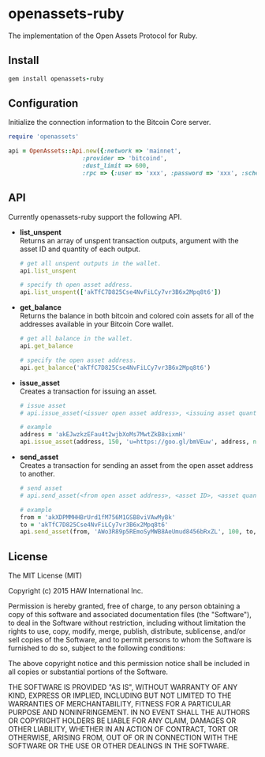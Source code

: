 # openassets-ruby
The implementation of the Open Assets Protocol for Ruby.

## Install

```ruby
gem install openassets-ruby              
```

## Configuration

Initialize the connection information to the Bitcoin Core server.

```ruby
require 'openassets'

api = OpenAssets::Api.new({:network => 'mainnet',
                     :provider => 'bitcoind',
                     :dust_limit => 600,
                     :rpc => {:user => 'xxx', :password => 'xxx', :schema => 'http', :port => 8332, :host => 'localhost'}})                      
```

## API

Currently openassets-ruby support the following API.   

* **list_unspent**  
Returns an array of unspent transaction outputs, argument with the asset ID and quantity of each output.
  ```ruby
  # get all unspent outputs in the wallet.
  api.list_unspent
  
  # specify th open asset address.
  api.list_unspent(['akTfC7D825Cse4NvFiLCy7vr3B6x2Mpq8t6'])
  ``` 

* **get_balance**  
Returns the balance in both bitcoin and colored coin assets for all of the addresses available in your Bitcoin Core wallet.
  ```ruby
  # get all balance in the wallet.
  api.get_balance
  
  # specify the open asset address.
  api.get_balance('akTfC7D825Cse4NvFiLCy7vr3B6x2Mpq8t6')
  ``` 
  
* **issue_asset**  
Creates a transaction for issuing an asset.
  ```ruby
  # issue asset
  # api.issue_asset(<issuer open asset address>, <issuing asset quantity>, <metadata>, <to open asset address>, <fees (The fess in satoshis for the transaction. use 10000 satoshi if specified nil)>, <mode=('broadcast', 'signed', 'unsigned')>)

  # example
  address = 'akEJwzkzEFau4t2wjbXoMs7MwtZkB8xixmH'
  api.issue_asset(address, 150, 'u=https://goo.gl/bmVEuw', address, nil, 'broadcast')
  ``` 
* **send_asset**  
Creates a transaction for sending an asset from the open asset address to another.
  ```ruby
  # send asset
  # api.send_asset(<from open asset address>, <asset ID>, <asset quantity>, <to open asset address>, <fees (The fess in satoshis for the transaction. use 10000 satoshi if specified nil)>, <mode=('broadcast', 'signed', 'unsigned')>)

  # example
  from = 'akXDPMMHHBrUrd1fM756M1GSB8viVAwMyBk'
  to = 'akTfC7D825Cse4NvFiLCy7vr3B6x2Mpq8t6'
  api.send_asset(from, 'AWo3R89p5REmoSyMWB8AeUmud8456bRxZL', 100, to, 10000, 'broadcast')
  ``` 
  
## License

The MIT License (MIT)

Copyright (c) 2015 HAW International Inc.

Permission is hereby granted, free of charge, to any person obtaining a copy
of this software and associated documentation files (the "Software"), to deal
in the Software without restriction, including without limitation the rights
to use, copy, modify, merge, publish, distribute, sublicense, and/or sell
copies of the Software, and to permit persons to whom the Software is
furnished to do so, subject to the following conditions:

The above copyright notice and this permission notice shall be included in all
copies or substantial portions of the Software.

THE SOFTWARE IS PROVIDED "AS IS", WITHOUT WARRANTY OF ANY KIND, EXPRESS OR
IMPLIED, INCLUDING BUT NOT LIMITED TO THE WARRANTIES OF MERCHANTABILITY,
FITNESS FOR A PARTICULAR PURPOSE AND NONINFRINGEMENT. IN NO EVENT SHALL THE
AUTHORS OR COPYRIGHT HOLDERS BE LIABLE FOR ANY CLAIM, DAMAGES OR OTHER
LIABILITY, WHETHER IN AN ACTION OF CONTRACT, TORT OR OTHERWISE, ARISING FROM,
OUT OF OR IN CONNECTION WITH THE SOFTWARE OR THE USE OR OTHER DEALINGS IN THE
SOFTWARE.
